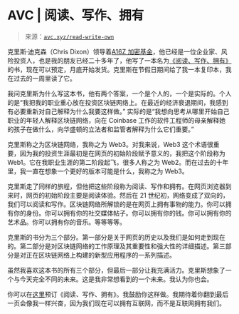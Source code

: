 <!--yml

分类：未分类

日期：2024-05-27 14:35:55

-->

# AVC | 阅读、写作、拥有

> 来源：[`avc.xyz/read-write-own`](https://avc.xyz/read-write-own)

克里斯·迪克森（Chris Dixon）领导着[A16Z 加密基金](https://a16zcrypto.com/)，他已经是一位企业家、风险投资人，也是我的朋友已经二十多年了，他写了一本名为[《阅读、写作、拥有》](https://readwriteown.com/)的书，现在可以预定，月底开始发货。克里斯在节假日期间给了我一本复印本，我在过去的一周里读了它。

我问克里斯为什么写这本书，他有两个答案，一个是个人的，一个是实际的。个人的是“我把我的职业重心放在投资区块链网络上。在最近的经济衰退期间，我感到有必要重新对自己解释为什么我要这样做。” 实际的是“我想向思考从哪里开始自己职业的年轻人解释区块链网络，向在 Coinbase 工作的软件工程师的母亲解释她的孩子在做什么，向华盛顿的立法者和监管者解释为什么它们重要。”

克里斯称之为区块链网络，我称之为 Web3。对我来说，Web3 这个术语很重要，因为我的投资生涯最初是在网页的初始阶段赋予意义的，我把这个阶段称为 Web1。它在我职业生涯的第二阶段起飞，很多人称之为 Web2。而在过去的十年里，我一直在想象一个更好的版本可能是什么，我称之为 Web3。

克里斯走了同样的旅程，但他把这些阶段称为阅读、写作和拥有。在网页浏览器到来时，网页的初始阶段主要是阅读体验。然后在 21 世纪初，网络变成了双向的，我们可以阅读和写作。区块链网络所解锁的是在网页上拥有事物的能力。你可以拥有你的身份。你可以拥有你的社交媒体帖子。你可以拥有你的钱。你可以拥有你的艺术品。你可以拥有你的音乐。等等等等。

克里斯的书分为三个部分。第一部分是关于网页的历史以及我们是如何走到现在的。第二部分是对区块链网络的工作原理及其重要性和强大性的详细描述。第三部分是对正在区块链网络上构建的新型应用程序的一系列描述。

虽然我喜欢这本书的所有三个部分，但最后一部分让我充满活力。克里斯想象了一个与今天完全不同的未来。这是我非常想看到的一个未来。我认为你也会。

你可以在[这里](https://readwriteown.com/)预订《阅读、写作、拥有》。我鼓励你这样做。我期待着你翻到最后一页会像我一样兴奋，因为我们现在可以拥有互联网，而不是互联网拥有我们。
